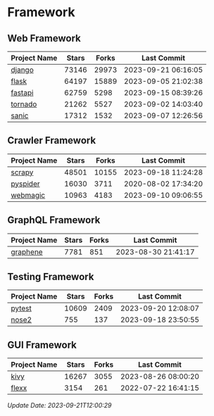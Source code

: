 # Framework

## Web Framework
| Project Name | Stars | Forks | Last Commit |
| ------------ | ----- | ----- | ----------- |
| [django](https://github.com/django/django) | 73146 | 29973 | 2023-09-21 06:16:05 |
| [flask](https://github.com/pallets/flask) | 64197 | 15889 | 2023-09-05 21:02:38 |
| [fastapi](https://github.com/tiangolo/fastapi) | 62759 | 5298 | 2023-09-15 08:39:26 |
| [tornado](https://github.com/tornadoweb/tornado) | 21262 | 5527 | 2023-09-02 14:03:40 |
| [sanic](https://github.com/sanic-org/sanic) | 17312 | 1532 | 2023-09-07 12:26:56 |

## Crawler Framework
| Project Name | Stars | Forks | Last Commit |
| ------------ | ----- | ----- | ----------- |
| [scrapy](https://github.com/scrapy/scrapy) | 48501 | 10155 | 2023-09-18 11:24:28 |
| [pyspider](https://github.com/binux/pyspider) | 16030 | 3711 | 2020-08-02 17:34:20 |
| [webmagic](https://github.com/code4craft/webmagic) | 10963 | 4183 | 2023-09-10 09:06:55 |

## GraphQL Framework
| Project Name | Stars | Forks | Last Commit |
| ------------ | ----- | ----- | ----------- |
| [graphene](https://github.com/graphql-python/graphene) | 7781 | 851 | 2023-08-30 21:41:17 |

## Testing Framework
| Project Name | Stars | Forks | Last Commit |
| ------------ | ----- | ----- | ----------- |
| [pytest](https://github.com/pytest-dev/pytest) | 10609 | 2409 | 2023-09-20 12:08:07 |
| [nose2](https://github.com/nose-devs/nose2) | 755 | 137 | 2023-09-18 23:50:55 |

## GUI Framework
| Project Name | Stars | Forks | Last Commit |
| ------------ | ----- | ----- | ----------- |
| [kivy](https://github.com/kivy/kivy) | 16267 | 3055 | 2023-08-26 08:00:20 |
| [flexx](https://github.com/flexxui/flexx) | 3154 | 261 | 2022-07-22 16:41:15 |

*Update Date: 2023-09-21T12:00:29*